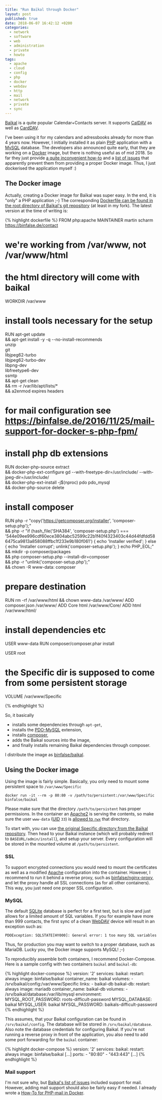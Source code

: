 ```yaml
---
title: "Run Baïkal through Docker"
layout: post
published: true
date: 2018-06-07 16:42:12 +0200
categories:
  - network
  - software
  - web
  - administration
  - private
  - howto
tags:
  - apache
  - cloud
  - config
  - php
  - docker
  - webdav
  - http
  - mail
  - network
  - private
  - sync
---
```


[Baïkal](http://sabre.io/baikal/) is a quite popular Calendar+Contacts server.
It supports [CalDAV](https://en.wikipedia.org/wiki/CalDAV) as well as [CardDAV](https://en.wikipedia.org/wiki/CardDAV).

I've been using it for my calendars and adressbooks already for more than 4 years now.
However, I initially installed it as plain [PHP](https://secure.php.net/) application with a [MySQL](https://www.mysql.com/) database.
The developers also announced quite early, that they are working on a [Docker](https://www.docker.com/) image, but there is nothing useful as of mid 2018.
So far they just provide [a quite inconvenient how-to](http://sabre.io/baikal/docker-install/) and a [list of issues](http://sabre.io/baikal/docker-ready/) that apparently prevent them from providing a proper Docker image.
Thus, I just dockerised the application myself :)

## The Docker image

Actually, creating a Docker image for Baïkal was super easy.
In the end, it is "only" a PHP application ;-)
The corresponding [Dockerfile can be found in the root directory of Baïkal's git repository](https://github.com/binfalse/Baikal/blob/master/Dockerfile) (at least in my fork).
The latest version at the time of writing is:

{% highlight dockerfile %}
FROM php:apache
MAINTAINER martin scharm <https://binfalse.de/contact>

# we're working from /var/www, not /var/www/html
# the html directory will come with baikal
WORKDIR /var/www

# install tools necessary for the setup
RUN apt-get update \
 && apt-get install -y -q --no-install-recommends \
    unzip \
    git \
    libjpeg62-turbo \
    libjpeg62-turbo-dev \
    libpng-dev \
    libfreetype6-dev \
    ssmtp \
 && apt-get clean \
 && rm -r /var/lib/apt/lists/* \
 && a2enmod expires headers

# for mail configuration see https://binfalse.de/2016/11/25/mail-support-for-docker-s-php-fpm/


# install php db extensions
RUN docker-php-source extract \
 && docker-php-ext-configure gd --with-freetype-dir=/usr/include/ --with-jpeg-dir=/usr/include/ \
 && docker-php-ext-install -j$(nproc) pdo pdo_mysql \
 && docker-php-source delete

# install composer
RUN php -r "copy('https://getcomposer.org/installer', 'composer-setup.php');" \
 && php -r "if (hash_file('SHA384', 'composer-setup.php') === '544e09ee996cdf60ece3804abc52599c22b1f40f4323403c44d44fdfdd586475ca9813a858088ffbc1f233e9b180f061') { echo 'Installer verified'; } else { echo 'Installer corrupt'; unlink('composer-setup.php'); } echo PHP_EOL;" \
 && mkdir -p composer/packages \
 && php composer-setup.php --install-dir=composer \
 && php -r "unlink('composer-setup.php');" \
 && chown -R www-data: composer


# prepare destination
RUN rm -rf /var/www/html && chown www-data /var/www/
ADD composer.json /var/www/
ADD Core html /var/www/Core/
ADD html /var/www/html/

# install dependencies etc
USER www-data
RUN composer/composer.phar install


USER root

# the Specific dir is supposed to come from some persistent storage
VOLUME /var/www/Specific

{% endhighlight %}

So, it basically

* installs some dependencies through `apt-get`,
* installs the [PDO-MySQL](https://secure.php.net/manual/en/ref.pdo-mysql.php) extension,
* installs [composer](https://getcomposer.org/),
* adds the Baikal sources into the image,
* and finally installs remaining Baikal dependencies through composer.

I distribute the image as [binfalse/baikal](https://hub.docker.com/r/binfalse/baikal/).



## Using the Docker image

Using the image is fairly simple.
Basically, you only need to mount some persistent space to `/var/www/Specific`

    docker run -it --rm -p 80:80 -v /path/to/persistent:/var/www/Specific binfalse/baikal

Please make sure that the directory `/path/to/persistent` has proper permissions.
In the container an [Apache2](https://httpd.apache.org/) is serving the contents, so make sure the user `www-data` ([UID](https://en.wikipedia.org/wiki/User_identifier) `33`) is [allowed to `rwx`](https://en.wikipedia.org/wiki/Chmod#Numerical_permissions) that directory.

To start with, you can use [the original Specific directory from the Baïkal repository](https://github.com/sabre-io/Baikal/tree/master/Specific).
Then head to your Baikal instance (which will probably redirect to `BASEURL/admin/install`), and setup your server.
Every configuration will be stored in the mounted volume at `/path/to/persistent`.



### SSL

To support encrypted connections you would need to mount the certificates as well as a modified [Apache](https://httpd.apache.org/) configuration into the container.
However, I recommend to run it behind a reverse proxy, such as [binfalse/nginx-proxy](https://hub.docker.com/r/binfalse/nginx-proxy/), and let the proxy handle all SSL connections (as for all other containers).
This way, you just need one proper SSL configuration.

### MySQL

The default [SQLite](https://sqlite.org/index.html) database is perfect for a first test, but is slow and just allows for a limited amount of SQL variables.
If you for example have more than 999 contacts, the first sync of a clean [WebDAV](https://en.wikipedia.org/wiki/WebDAV) device will result in an exception such as:

    PDOException: SQLSTATE[HY000]: General error: 1 too many SQL variables

Thus, for production you may want to switch to a proper database, such as MariaDB.
Lucky you, the Docker image supports MySQL! ;-)

To reproducibly assemble both containers, I recommend Docker-Compose.
Here is a sample config with two containers `baikal` and `baikal-db`:

{% highlight docker-compose %}
version: '2'
services:
    baikal:
        restart: always
        image: binfalse/baikal
        container_name: baikal
        volumes:
            - /srv/baikal/config:/var/www/Specific
        links:
            - baikal-db
    baikal-db:
        restart: always
        image: mariadb
        container_name: baikal-db
        volumes:
            - /srv/baikal/database:/var/lib/mysql
        environment:
            MYSQL_ROOT_PASSWORD: roots-difficult-password
            MYSQL_DATABASE: baikal
            MYSQL_USER: baikal
            MYSQL_PASSWORD: baikals-difficult-password
{% endhighlight %}

This assumes, that your Baikal configuration can be found in `/srv/baikal/config`.
The database will be stored in `/srv/baikal/database`.
Also note the database credentials for configuring Baikal.
If you're not running a reverse proxy in front of the application, you also need to add some port forwarding for the `baikal` container:

{% highlight docker-compose %}
version: '2'
services:
    baikal:
        restart: always
        image: binfalse/baikal
        [...]
        ports:
            - "80:80"
            - "443:443"
        [...]
{% endhighlight %}



### Mail support

I'm not sure why, but [Baikal's list of issues](http://sabre.io/baikal/docker-ready/) included support for mail.
However, adding mail support should also be fairly easy if needed.
I already wrote a [How-To for PHP-mail in Docker](/2016/11/25/mail-support-for-docker-s-php-fpm/).





